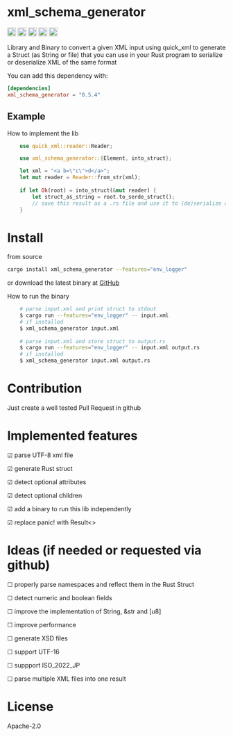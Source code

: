 # xml_schema_generator

[<img alt="github" src="https://img.shields.io/badge/github-thomblin/xml_schema_generator-8da0cb?style=for-the-badge&labelColor=555555&logo=github" height="20">](https://github.com/thomblin/xml_schema_generator)
[<img alt="crates.io" src="https://img.shields.io/crates/v/xml_schema_generator?style=for-the-badge&color=fc8d62&logo=rust" height="20">](https://crates.io/crates/xml_schema_generator)
[<img alt="docs.rs" src="https://img.shields.io/docsrs/xml_schema_generator?logo=docs.rs&labelColor=555555" height="20">](https://docs.rs/xml_schema_generator)
[<img alt="build status" src="https://img.shields.io/github/actions/workflow/status/Thomblin/xml_schema_generator/general.yml?branch=main&style=for-the-badge" height="20">](https://github.com/thomblin/xml_schema_generator/actions?query=branch%3Amain)
[<img alt="audit status" src="https://img.shields.io/github/actions/workflow/status/Thomblin/xml_schema_generator/audit.yml?branch=main&style=for-the-badge&label=audit" height="20">](https://github.com/thomblin/xml_schema_generator/actions?query=branch%3Amain)


Library and Binary to convert a given XML input using quick_xml to generate a Struct (as String or file) that you can use in your Rust program to serialize or deserialize XML of the same format

You can add this dependency with:

```toml
[dependencies]
xml_schema_generator = "0.5.4"
```

## Example

How to implement the lib
```rust
    use quick_xml::reader::Reader;

    use xml_schema_generator::{Element, into_struct};

    let xml = "<a b=\"c\">d</a>";
    let mut reader = Reader::from_str(xml);
    
    if let Ok(root) = into_struct(&mut reader) {
        let struct_as_string = root.to_serde_struct();
        // save this result as a .rs file and use it to (de)serialize an XML document with quick_xml::de::from_str(xml)
    }
```

# Install

from source 

```bash
cargo install xml_schema_generator --features="env_logger"
```

or download the latest binary at [GitHub](https://github.com/Thomblin/xml_schema_generator/releases)

How to run the binary
```bash
    # parse input.xml and print struct to stdout
    $ cargo run --features="env_logger" -- input.xml
    # if installed
    $ xml_schema_generator input.xml
    
    # parse input.xml and store struct to output.rs
    $ cargo run --features="env_logger" -- input.xml output.rs
    # if installed
    $ xml_schema_generator input.xml output.rs
```

# Contribution

Just create a well tested Pull Request in github

# Implemented features
 
☑ parse UTF-8 xml file
 
☑ generate Rust struct
 
☑ detect optional attributes
 
☑ detect optional children

☑ add a binary to run this lib independently

☑ replace panic! with Result<>
 
# Ideas (if needed or requested via github)
 
☐ properly parse namespaces and reflect them in the Rust Struct

☐ detect numeric and boolean fields
 
☐ improve the implementation of String, &str and \[u8\]
 
☐ improve performance
  
☐ generate XSD files
 
☐ support UTF-16
 
☐ suppport ISO_2022_JP

☐ parse multiple XML files into one result

# License
Apache-2.0